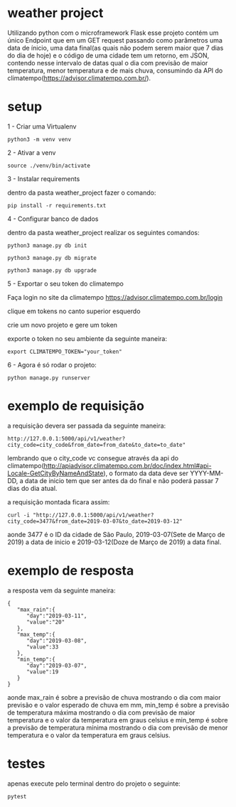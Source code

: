 # weather project
Utilizando python com o microframework Flask esse projeto contém um único Endpoint que em um GET request passando como parâmetros uma data de ínicio, uma data final(as quais não podem serem maior que 7 dias do dia de hoje) e o código de uma cidade tem um retorno, em JSON, contendo nesse intervalo de datas qual o dia com previsão de maior temperatura, menor temperatura e de mais chuva, consumindo da API do climatempo(https://advisor.climatempo.com.br/).

# setup
1 - Criar uma Virtualenv
```
python3 -m venv venv
```
2 - Ativar a venv
```
source ./venv/bin/activate
```
3 - Instalar requirements

dentro da pasta weather_project fazer o comando:
```
pip install -r requirements.txt
```
4 - Configurar banco de dados

dentro da pasta weather_project realizar os seguintes comandos:
```
python3 manage.py db init
```
```
python3 manage.py db migrate
```
```
python3 manage.py db upgrade
```
5 - Exportar o seu token do climatempo

Faça login no site da climatempo https://advisor.climatempo.com.br/login

clique em tokens no canto superior esquerdo

crie um novo projeto e gere um token

exporte o token no seu ambiente da seguinte maneira:

```
export CLIMATEMPO_TOKEN="your_token"
```
6 - Agora é só rodar o projeto:
```
python manage.py runserver
```

# exemplo de requisição
a requisição devera ser passada da seguinte maneira:

```
http://127.0.0.1:5000/api/v1/weather?city_code=city_code&from_date=from_date&to_date=to_date"
```
lembrando que o city_code vc consegue através da api do climatempo(http://apiadvisor.climatempo.com.br/doc/index.html#api-Locale-GetCityByNameAndState), o formato da data deve ser YYYY-MM-DD, a data de inicio tem que ser antes da do final e não poderá passar 7 dias do dia atual.

a requisição montada ficara assim:
```
curl -i "http://127.0.0.1:5000/api/v1/weather?city_code=3477&from_date=2019-03-07&to_date=2019-03-12"
```
aonde 3477 é o ID da cidade de São Paulo, 2019-03-07(Sete de Março de 2019) a data de ínicio e 2019-03-12(Doze de Março de 2019) a data final. 

# exemplo de resposta
a resposta vem da seguinte maneira:
```
{  
   "max_rain":{  
      "day":"2019-03-11",
      "value":"20"
   },
   "max_temp":{  
      "day":"2019-03-08",
      "value":33
   },
   "min_temp":{  
      "day":"2019-03-07",
      "value":19
   }
}
```

aonde max_rain é sobre a previsão de chuva mostrando o dia com maior previsão e o valor esperado de chuva em mm,
min_temp é sobre a previsão de temperatura máxima mostrando o dia com previsão de maior temperatura e o valor da temperatura em graus celsius e min_temp é sobre a previsão de temperatura mínima mostrando o dia com previsão de menor temperatura e o valor da temperatura em graus celsius.

# testes
apenas execute pelo terminal dentro do projeto o seguinte:

`pytest`


